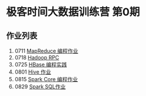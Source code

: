 # 极客时间大数据训练营 第0期



## 作业列表

1. 0711 [MapReduce 编程作业](flowstat-mr)
2. 0718 [Hadoop RPC](hadoop-rpc)
3. 0725 [HBase 编程实践](hbase-demo)
4. 0801 [Hive 作业](geek-file-format-hive)
5. 0815 [Spark Core 编程作业](distcp-spark)
6. 0829 [Spark SQL作业](extension-spark-sql)

